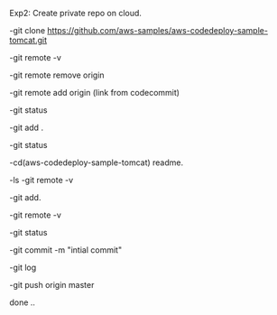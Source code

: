 Exp2: Create private repo on cloud.

-git clone https://github.com/aws-samples/aws-codedeploy-sample-tomcat.git

-git remote -v

-git remote remove origin

-git remote add origin (link from codecommit)

-git status

-git add .

-git status

-cd(aws-codedeploy-sample-tomcat) readme.

-ls
-git remote -v

-git add.

-git remote -v

-git status

-git commit -m "intial commit"

-git log

-git push origin master

done ..
